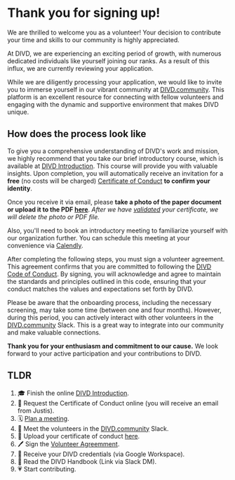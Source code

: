 # Thank you for signing up!

We are thrilled to welcome you as a volunteer! 
Your decision to contribute your time and skills to our community is highly appreciated. 

At DIVD, we are experiencing an exciting period of growth, with numerous dedicated individuals like yourself joining our ranks. 
As a result of this influx, we are currently reviewing your application.

While we are diligently processing your application, we would like to invite you to immerse yourself in our vibrant community at [DIVD.community](https://DIVD.community). 
This platform is an excellent resource for connecting with fellow volunteers and engaging with the dynamic and supportive environment that makes DIVD unique.

## How does the process look like

To give you a comprehensive understanding of DIVD's work and mission, we highly recommend that you take our brief introductory course, which is available at [DIVD Introduction](https://divd.thinkific.com/courses/DIVD-Introduction).
This course will provide you with valuable insights. Upon completion, you will automatically receive an invitation for a **free** (no costs will be charged) [Certificate of Conduct](https://www.justis.nl/en/products/certificate-of-conduct) **to confirm your identity**. 

Once you receive it via email, please **take a photo of the paper document or upload it to the PDF [here](https://form.jotform.com/241683944130355)**. _After we have [validated](https://validatie.nl/) your certificate, we will delete the photo or PDF file._

Also, you'll need to book an introductory meeting to familiarize yourself with our organization further. 
You can schedule this meeting at your convenience via [Calendly](https://calendly.com/victor-gevers/divd-introductory-meeting).

After completing the following steps, you must sign a volunteer agreement. This agreement confirms that you are committed to following the [DIVD Code of Conduct](https://www.divd.nl/what-we-do/code-of-conduct/). By signing, you will acknowledge and agree to maintain the standards and principles outlined in this code, ensuring that your conduct matches the values and expectations set forth by DIVD.

Please be aware that the onboarding process, including the necessary screening, may take some time (between one and four months). 
However, during this period, you can actively interact with other volunteers in the [DIVD.community](https://DIVD.community) Slack. 
This is a great way to integrate into our community and make valuable connections. 

**Thank you for your enthusiasm and commitment to our cause.**
We look forward to your active participation and your contributions to DIVD.

## TLDR
1. :mortar_board: Finish the online [DIVD Introduction](https://divd.thinkific.com/courses/DIVD-Introduction).
2. :identification_card: Request the Certificate of Conduct online (you will receive an email from Justis).
4. :spiral_calendar: [Plan a meeting](https://calendly.com/victor-gevers/divd-introductory-meeting).
5. :speech_balloon: Meet the volunteers in the [DIVD.community](https://DIVD.community) Slack.
6. :floppy_disk: Upload your certificate of conduct [here](https://form.jotform.com/241683944130355).
7. :pen: Sign the [Volunteer Agreemment](https://form.jotform.com/220334171765048).
8. :key: Receive your DIVD credentials (via Google Workspace).
9. :open_book: Read the DIVD Handbook (Link via Slack DM).
10. :heartpulse: Start contributing.
